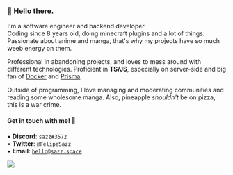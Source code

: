 <h3>👋 Hello there.</h3>

I'm a  software engineer and backend developer.
<br>
Coding since 8 years old, doing minecraft plugins and a lot of things. Passionate about anime and manga, that's why my projects have so much weeb energy on them.

Professional in abandoning projects, and loves to mess around with different technologies. Proficient in **TS/JS**, especially on server-side and big fan of [Docker](https://docker.com) and [Prisma](https://prisma.io).

Outside of programming, I love managing and moderating communities and reading some wholesome manga. Also, pineapple *shouldn't* be on pizza, this is a war crime.

<h4>Get in touch with me! 🎈</h4>
 
• <strong>Discord</strong>: <code>sazz#3572</code>
<br>
• <strong>Twitter</strong>: <code>@FelipeSazz</code>
<br>
• <strong>Email</strong>: <code>hello@sazz.space</code>

<a href="https://discord.com/users/326123612153053184">
  <img src="https://lanyard.cnrad.dev/api/326123612153053184">
</a>

